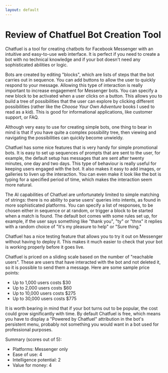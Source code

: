 ```yaml
---
layout: default
---
```



Review of Chatfuel Bot Creation Tool
====================================

Chatfuel is a tool for creating chatbots for Facebook Messenger with
an intuitive and easy-to-use web interface. It is perfect if you need
to create a bot with no technical knowledge and if your bot doesn't
need any sophisticated abilities or logic.

Bots are created by editing "blocks", which are lists of steps that
the bot carries out in sequence. You can add buttons to allow the user
to quickly respond to your message. Allowing this type of interaction
is really important to increase engagement for Messenger bots. You can
specify a new block to be activated when a user clicks on a
button. This allows you to build a tree of possibilities that the user
can explore by clicking different possibilities (rather like the
_Choose Your Own Adventure_ books I used to read as a kid). This is
good for informational applications, like customer support, or FAQ.

Although very easy to use for creating simple bots, one thing to bear
in mind is that if you have quite a complex possibility tree, then
viewing and navigating the possibilities can quickly become unwieldy.

Chatfuel has some nice features that is very handy for simple
promotional bots. It is easy to set up sequences of prompts that
are sent to the user, for example, the default setup has messages that
are sent after twenty minutes, one day and two days. This type of
behaviour is really useful for keeping users engaged with the bot. It
also makes it easy to add images, or galleries to liven up the
interaction. You can even make it look like the bot is typing for a
specified period of time, which makes the interaction seem more
natural.

The AI capabilities of Chatfuel are unfortunately limited to simple
matching of strings: there is no ability to parse users' queries into
intents, as found in more sophisticated platforms. You can specify a
list of responses, to be chosen either in sequence or at random, or
trigger a block to be started when a match is found. The default bot
comes with some rules set up, for example, if the user says something
like "thank you", "ty" or "thnx" it replies with a random choice of
"It's my pleasure to help" or "Sure thing."

Chatfuel has a nice testing feature that allows you to try it out on
Messenger without having to deploy it. This makes it much easier to
check that your bot is working properly before it goes live.

Chatfuel is priced on a sliding scale based on the number of
"reachable users". These are users that have interacted with the bot
and not deleted it, so it is possible to send them a message. Here are
some sample price points:

 - Up to 1,000 users costs $30
 - Up to 2,000 users costs $60
 - Up to 10,000 users costs $275
 - Up to 30,000 users costs $775
 
It is worth bearing in mind that if your bot turns out to be popular,
the cost could grow significantly with time. By default Chatfuel is
free, which means you have to display a "Powered by Chatfuel"
attribution in the bot's persistent menu, probably not something you
would want in a bot used for professional purposes.

Summary (scores out of 5):

 - Platforms: Messenger only
 - Ease of use: 4
 - Intelligence potential: 2
 - Value for money: 4


